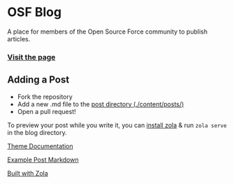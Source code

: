 # OSF Blog

A place for members of the Open Source Force community to publish articles.

### [Visit the page](https://opensource-force.github.io/osf-blog/)

## Adding a Post

* Fork the repository
* Add a new .md file to the [post directory (./content/posts/)](./content/posts/)
* Open a pull request!

To preview your post while you write it, you can [install zola](https://www.getzola.org/documentation/getting-started/installation/) & run `zola serve` in the blog directory.

[Theme Documentation](https://github.com/not-matthias/apollo)

[Example Post Markdown](https://github.com/not-matthias/apollo/tree/main/content/posts)

[Built with Zola](https://www.getzola.org/)
